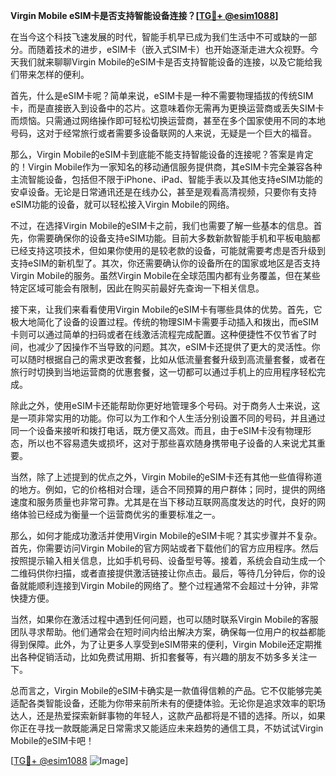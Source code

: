 **Virgin Mobile eSIM卡是否支持智能设备连接？[[TG💪+ @esim1088](https://t.me/s/esim1088)]**

在当今这个科技飞速发展的时代，智能手机早已成为我们生活中不可或缺的一部分。而随着技术的进步，eSIM卡（嵌入式SIM卡）也开始逐渐走进大众视野。今天我们就来聊聊Virgin Mobile的eSIM卡是否支持智能设备的连接，以及它能给我们带来怎样的便利。

首先，什么是eSIM卡呢？简单来说，eSIM卡是一种不需要物理插拔的传统SIM卡，而是直接嵌入到设备中的芯片。这意味着你无需再为更换运营商或丢失SIM卡而烦恼。只需通过网络操作即可轻松切换运营商，甚至在多个国家使用不同的本地号码，这对于经常旅行或者需要多设备联网的人来说，无疑是一个巨大的福音。

那么，Virgin Mobile的eSIM卡到底能不能支持智能设备的连接呢？答案是肯定的！Virgin Mobile作为一家知名的移动通信服务提供商，其eSIM卡完全兼容各种主流智能设备，包括但不限于iPhone、iPad、智能手表以及其他支持eSIM功能的安卓设备。无论是日常通讯还是在线办公，甚至是观看高清视频，只要你有支持eSIM功能的设备，就可以轻松接入Virgin Mobile的网络。

不过，在选择Virgin Mobile的eSIM卡之前，我们也需要了解一些基本的信息。首先，你需要确保你的设备支持eSIM功能。目前大多数新款智能手机和平板电脑都已经支持这项技术，但如果你使用的是较老款的设备，可能就需要考虑是否升级到支持eSIM的新机型了。其次，你还需要确认你的设备所在的国家或地区是否支持Virgin Mobile的服务。虽然Virgin Mobile在全球范围内都有业务覆盖，但在某些特定区域可能会有限制，因此在购买前最好先查询一下相关信息。

接下来，让我们来看看使用Virgin Mobile的eSIM卡有哪些具体的优势。首先，它极大地简化了设备的设置过程。传统的物理SIM卡需要手动插入和拨出，而eSIM卡则可以通过简单的扫码或者在线激活流程完成配置。这种便捷性不仅节省了时间，也减少了因操作不当导致的问题。其次，eSIM卡还提供了更大的灵活性。你可以随时根据自己的需求更改套餐，比如从低流量套餐升级到高流量套餐，或者在旅行时切换到当地运营商的优惠套餐，这一切都可以通过手机上的应用程序轻松完成。

除此之外，使用eSIM卡还能帮助你更好地管理多个号码。对于商务人士来说，这是一项非常实用的功能。你可以为工作和个人生活分别设置不同的号码，并且通过同一个设备来接听和拨打电话，既方便又高效。而且，由于eSIM卡没有物理形态，所以也不容易遗失或损坏，这对于那些喜欢随身携带电子设备的人来说尤其重要。

当然，除了上述提到的优点之外，Virgin Mobile的eSIM卡还有其他一些值得称道的地方。例如，它的价格相对合理，适合不同预算的用户群体；同时，提供的网络速度和服务质量也非常可靠。尤其是在当下移动互联网高度发达的时代，良好的网络体验已经成为衡量一个运营商优劣的重要标准之一。

那么，如何才能成功激活并使用Virgin Mobile的eSIM卡呢？其实步骤并不复杂。首先，你需要访问Virgin Mobile的官方网站或者下载他们的官方应用程序。然后按照提示输入相关信息，比如手机号码、设备型号等。接着，系统会自动生成一个二维码供你扫描，或者直接提供激活链接让你点击。最后，等待几分钟后，你的设备就能顺利连接到Virgin Mobile的网络了。整个过程通常不会超过十分钟，非常快捷方便。

当然，如果你在激活过程中遇到任何问题，也可以随时联系Virgin Mobile的客服团队寻求帮助。他们通常会在短时间内给出解决方案，确保每一位用户的权益都能得到保障。此外，为了让更多人享受到eSIM带来的便利，Virgin Mobile还定期推出各种促销活动，比如免费试用期、折扣套餐等，有兴趣的朋友不妨多多关注一下。

总而言之，Virgin Mobile的eSIM卡确实是一款值得信赖的产品。它不仅能够完美适配各类智能设备，还能为你带来前所未有的便捷体验。无论你是追求效率的职场达人，还是热爱探索新鲜事物的年轻人，这款产品都将是不错的选择。所以，如果你正在寻找一款既能满足日常需求又能适应未来趋势的通信工具，不妨试试Virgin Mobile的eSIM卡吧！

[[TG💪+ @esim1088](https://t.me/s/esim1088) ![Image](https://i.postimg.cc/4NQfJmqS/Snipaste-2025-05-13-00-14-12.png)]